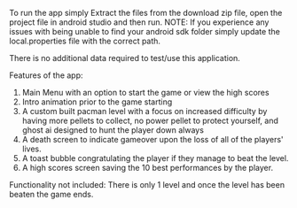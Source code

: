 To run the app simply Extract the files from the download zip file, open the project file in android studio and then run.
NOTE:  If you experience any issues with being unable to find your android sdk folder simply update the local.properties file with the correct path.

There is no additional data required to test/use this application.

Features of the app:
1.  Main Menu with an option to start the game or view the high scores
2.  Intro animation prior to the game starting
3.  A custom built pacman level with a focus on increased difficulty by having more pellets to collect, no power pellet to protect yourself, and ghost ai designed to hunt the player down always
4.  A death screen to indicate gameover upon the loss of all of the players' lives.
5.  A toast bubble congratulating the player if they manage to beat the level.
6.  A high scores screen saving the 10 best performances by the player.

Functionality not included:
There is only 1 level and once the level has been beaten the game ends.

